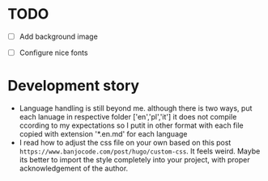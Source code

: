 # TODO

- [ ] Add background image
- [ ] Configure nice fonts
  
 
# Development story
- Language handling is still beyond me. although there is two ways, put each lanuage in respective folder ['en','pl','it'] it does not compile ccording to my expectations so I putit in other format with each file copied with extension '*.en.md' for each language
- I read how to adjust the css file on your own based on this post `https://www.banjocode.com/post/hugo/custom-css`. It feels weird. Maybe its better to import the style completely into your project, with proper acknowledgement of the author.

